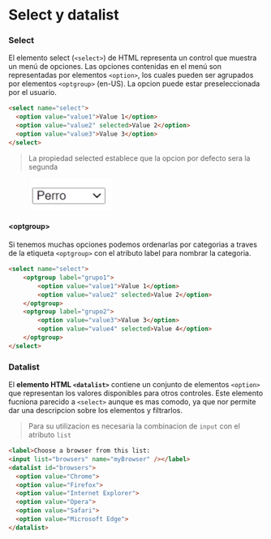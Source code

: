 # Select y datalist

### Select

El elemento select (`<select>`) de HTML representa un control que muestra un menú de opciones. Las opciones contenidas en el menú son representadas por elementos `<option>`, los cuales pueden ser agrupados por elementos `<optgroup>` (en-US). La opcion puede estar preseleccionada por el usuario.

```html
<select name="select">
  <option value="value1">Value 1</option>
  <option value="value2" selected>Value 2</option>
  <option value="value3">Value 3</option>
</select>
```

> La propiedad selected establece que la opcion por defecto sera la segunda

<figure><img src="../../.gitbook/assets/Screen Shot 2022-11-22 at 5.22.46 PM.png" alt=""><figcaption></figcaption></figure>

#### \<optgroup>

Si tenemos muchas opciones podemos ordenarlas por categorias a traves de la etiqueta `<optgroup>` con el atributo label para nombrar la categoria.

```html
<select name="select">
    <optgroup label="grupo1">
        <option value="value1">Value 1</option>
        <option value="value2" selected>Value 2</option>
    </optgroup>
    <optgroup label="grupo2">
        <option value="value3">Value 3</option>
        <option value="value4" selected>Value 4</option>
    </optgroup>
</select>
```

### Datalist

El **elemento HTML `<datalist>`** contiene un conjunto de elementos `<option>` que representan los valores disponibles para otros controles. Este elemento fucniona parecido a `<select>` aunque es mas comodo, ya que nor permite dar una descripcion sobre los elementos y filtrarlos.&#x20;

> Para su utilizacion es necesaria la combinacion de `input` con el atributo `list`

```html
<label>Choose a browser from this list:
<input list="browsers" name="myBrowser" /></label>
<datalist id="browsers">
  <option value="Chrome">
  <option value="Firefox">
  <option value="Internet Explorer">
  <option value="Opera">
  <option value="Safari">
  <option value="Microsoft Edge">
</datalist>
```

